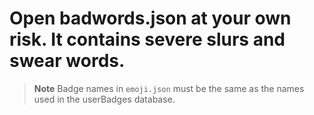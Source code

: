 # Open badwords.json at your own risk. It contains severe slurs and swear words.

> **Note**
> Badge names in `emoji.json` must be the same as the names used in the userBadges database.

